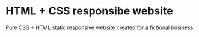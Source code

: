# HTML + CSS responsibe website
Pure CSS + HTML static responsive website created for a fictional business
